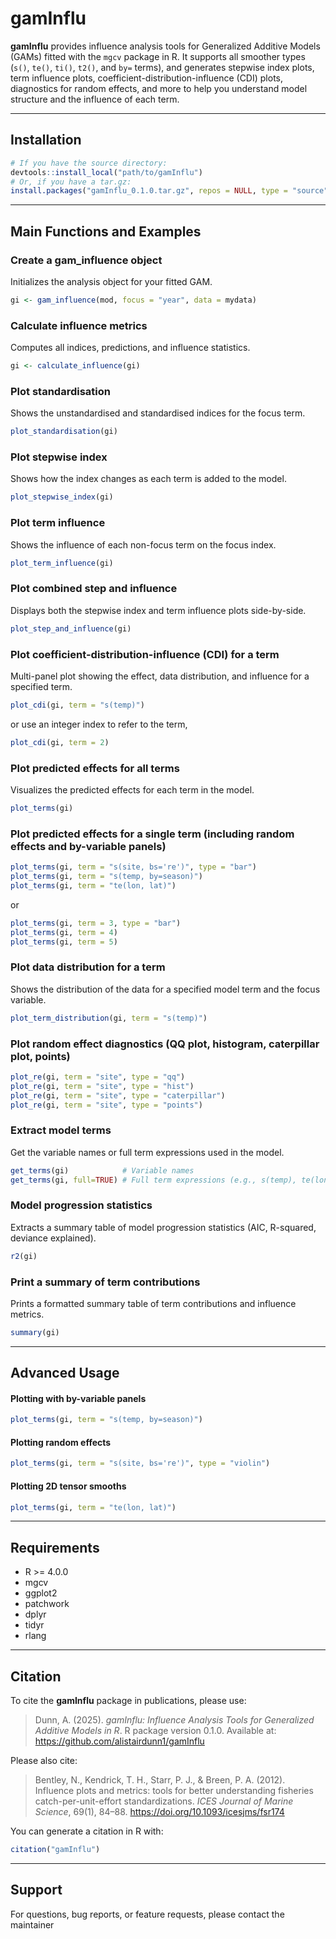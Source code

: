 # gamInflu

**gamInflu** provides influence analysis tools for Generalized Additive Models (GAMs) fitted with the `mgcv` package in R. It supports all smoother types (`s()`, `te()`, `ti()`, `t2()`, and `by=` terms), and generates stepwise index plots, term influence plots, coefficient-distribution-influence (CDI) plots, diagnostics for random effects, and more to help you understand model structure and the influence of each term.

---

## Installation

```r
# If you have the source directory:
devtools::install_local("path/to/gamInflu")
# Or, if you have a tar.gz:
install.packages("gamInflu_0.1.0.tar.gz", repos = NULL, type = "source")
```

---

## Main Functions and Examples

### Create a gam_influence object

Initializes the analysis object for your fitted GAM.

```r
gi <- gam_influence(mod, focus = "year", data = mydata)
```

### Calculate influence metrics

Computes all indices, predictions, and influence statistics.

```r
gi <- calculate_influence(gi)
```

### Plot standardisation

Shows the unstandardised and standardised indices for the focus term.

```r
plot_standardisation(gi)
```

### Plot stepwise index

Shows how the index changes as each term is added to the model.

```r
plot_stepwise_index(gi)
```

### Plot term influence

Shows the influence of each non-focus term on the focus index.

```r
plot_term_influence(gi)
```

### Plot combined step and influence

Displays both the stepwise index and term influence plots side-by-side.

```r
plot_step_and_influence(gi)
```

### Plot coefficient-distribution-influence (CDI) for a term

Multi-panel plot showing the effect, data distribution, and influence for a specified term.

```r
plot_cdi(gi, term = "s(temp)")
```
or use an integer index to refer to the term,
```r
plot_cdi(gi, term = 2)
```

### Plot predicted effects for all terms

Visualizes the predicted effects for each term in the model.

```r
plot_terms(gi)
```

### Plot predicted effects for a single term (including random effects and by-variable panels)

```r
plot_terms(gi, term = "s(site, bs='re')", type = "bar")
plot_terms(gi, term = "s(temp, by=season)")
plot_terms(gi, term = "te(lon, lat)")
```
or
```r
plot_terms(gi, term = 3, type = "bar")
plot_terms(gi, term = 4)
plot_terms(gi, term = 5)
```

### Plot data distribution for a term

Shows the distribution of the data for a specified model term and the focus variable.

```r
plot_term_distribution(gi, term = "s(temp)")
```

### Plot random effect diagnostics (QQ plot, histogram, caterpillar plot, points)

```r
plot_re(gi, term = "site", type = "qq")
plot_re(gi, term = "site", type = "hist")
plot_re(gi, term = "site", type = "caterpillar")
plot_re(gi, term = "site", type = "points")
```

### Extract model terms

Get the variable names or full term expressions used in the model.

```r
get_terms(gi)            # Variable names
get_terms(gi, full=TRUE) # Full term expressions (e.g., s(temp), te(lon,lat))
```

### Model progression statistics

Extracts a summary table of model progression statistics (AIC, R-squared, deviance explained).

```r
r2(gi)
```

### Print a summary of term contributions

Prints a formatted summary table of term contributions and influence metrics.

```r
summary(gi)
```

---

## Advanced Usage

#### Plotting with by-variable panels

```r
plot_terms(gi, term = "s(temp, by=season)")
```

#### Plotting random effects

```r
plot_terms(gi, term = "s(site, bs='re')", type = "violin")
```

#### Plotting 2D tensor smooths

```r
plot_terms(gi, term = "te(lon, lat)")
```

---

## Requirements

- R >= 4.0.0
- mgcv
- ggplot2
- patchwork
- dplyr
- tidyr
- rlang

---

## Citation

To cite the **gamInflu** package in publications, please use:

> Dunn, A. (2025). *gamInflu: Influence Analysis Tools for Generalized Additive Models in R*. R package version 0.1.0. Available at: https://github.com/alistairdunn1/gamInflu

Please also cite:

> Bentley, N., Kendrick, T. H., Starr, P. J., & Breen, P. A. (2012). Influence plots and metrics: tools for better understanding fisheries catch-per-unit-effort standardizations. *ICES Journal of Marine Science*, 69(1), 84–88. https://doi.org/10.1093/icesjms/fsr174

You can generate a citation in R with:

```r
citation("gamInflu")
```

---

## Support

For questions, bug reports, or feature requests, please contact the maintainer
